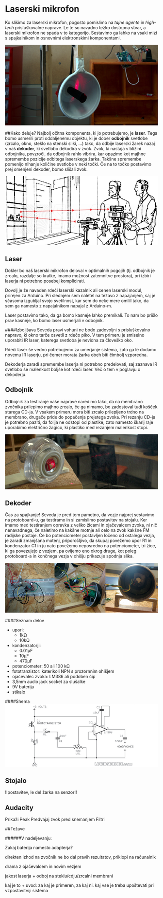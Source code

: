 # Laserski mikrofon
Ko slišimo za laserski mikrofon, pogosto pomislimo na _tajne agente_ in _high-tech_ prisluškovalne naprave. Le te so navadno težko dostopna stvar, a laserski mikrofon ne spada v to kategorijo. Sestavimo ga lahko na vsaki mizi s spajkalnikom in osnovnimi elektronskimi komponentami.

![alt text](slike/uvod.png "Postavljen sistem laserskega mikrofona")

##Kako deluje?
Najbolj očitna komponenta, ki jo potrebujemo, je **laser**. Tega bomo usmerili proti oddaljenemu objektu, ki je dober **odbojnik** svetlobe (zrcalo, okno, steklo na stenski sliki, ...) tako, da odbije laserski žarek nazaj v naš **dekoder**, ki svetlobo dekodira v zvok.
Zvok, ki nastaja v bližini odbojnika, povzroči, da odbojnik rahlo vibrira, kar opazimo kot majhne spremembe pozicije odbitega laserskega žarka. Takšne spremembe pomenijo nihanje količine svetlobe v neki točki. Če na to točko postavimo prej omenjeni dekoder, bomo slišali zvok.

![alt text](slike/kakoDeluje.png "Shema postavitve")

## Laser
Dokler bo naš laserski mikrofon deloval v optimalnih pogojih (tj. odbojnik je zrcalo, razdalje so kratke, imamo možnost zatemnitve prostora), pri izbiri laserja ni potrebno posebej komplicirati.

Dovolj je že navaden rdeči laserski kazalnik ali cenen laserski modul, prirejen za Arduino. Pri slednjem sem naletel na težavo z napajanjem, saj je sčasoma izgubljal svojo svetilnost, kar sem do neke mere omilil tako, da sem ga namesto z napajalnikom napajal z Arduino-m.

Laser postavimo tako, da ga bomo kasneje lahko premikali. To nam bo prišlo prav kasneje, ko bomo laser usmerjali v odbojnik.

####Izboljšava
Seveda pravi vohuni ne bodo zadovoljni s prisluškovalno napravo, ki okno tarče osvetli z rdečo piko. V tem primeru je smiselno uporabiti IR laser, katerega svetloba je nevidna za človeško oko.

Rdeči laser še vedno potrebujemo za umerjanje sistema, zato ga le dodamo novemu IR laserju, pri čemer morata žarka obeh biti čimbolj vzporedna.

Dekoderja zaradi spremembe laserja ni potrebno predelovati, saj zaznava IR svetlobo še malenkost boljše kot rdeči laser. Več o tem v poglavju o dekoderju.

## Odbojnik
Odbojnik za testiranje naše naprave naredimo tako, da na membrano zvočnika prilepimo majhno zrcalo, če ga nimamo, bo zadostoval tudi košček starega CD-ja. V vsakem primeru mora biti zrcalo prilepljeno trdno na membrano, drugače pride do popačenja prejetega zvoka. Pri rezanju CD-ja je potrebno paziti, da folija ne odstopi od plastike, zato namesto škarij raje uporabimo električno žagico, ki plastiko med rezanjem malenkost stopi.

![alt text](slike/odbojnik.png "Prirejen odbojnik")

## Dekoder
Čas za spajkanje! Seveda je pred tem pametno, da vezje najprej sestavimo na protoboard-u, ga testiramo in si zamislimo postavitev na stojalu. Ker imamo med testiranjem opravka z veliko žicami in ojačevalcem zvoka, ni nič nenavadnega, če naletimo na kakšne motnje ali celo na zvok kakšne FM radijske postaje.
Če bo potenciometer postavljen ločeno od ostalega vezja, je zaradi zmanjšana motenj, priporočljivo, da skupaj povežemo upor R1 in kondenzator C1 in ju nato povežemo neposredno na potenciometer, tri žice, ki ga povezujejo z vezjem, pa ovijemo eno okrog druge, kot poleg protoboard-a in končnega vezja v ohišju prikazuje spodnja slika.

![alt text](slike/dekodirnik.png "Prirejen odbojnik")
 
####Seznam delov
- upori:
   * 1kΩ
   * 10kΩ
- kondenzatorji:
   * 0.01μF
   * 10μF
   * 470μF
- potenciometer: 50 ali 100 kΩ
- fototranzistor: katerikoli NPN s prozornnim ohišjem
- ojačevalec zvoka: LM386 ali podoben čip
- 3,5mm audio jack socket za slušalke
- 9V baterija
- stikalo

####Shema
![alt text](slike/shema.png "Shema vezja dekoderja")

## Stojalo
!!postavitev, le del žarka na senzor!!

## Audacity
Prikaži Peak
Predvajaj zvok pred snemanjem
Filtri

##Težave

######V nadeljevanju:

Zakaj baterija namesto adapterja?

direkten izhod na zvočnik ne bo dal pravih rezultatov, priklopi na računalnik

drama z ojačevalcem in novim vezjem
 
jakost laserja + odboj na steklu/cdju/zrcalni membrani

kaj je to + uvod: za kaj je primeren, za kaj ni. kaj vse je treba upoštevati pri vzpostavitviji sistema